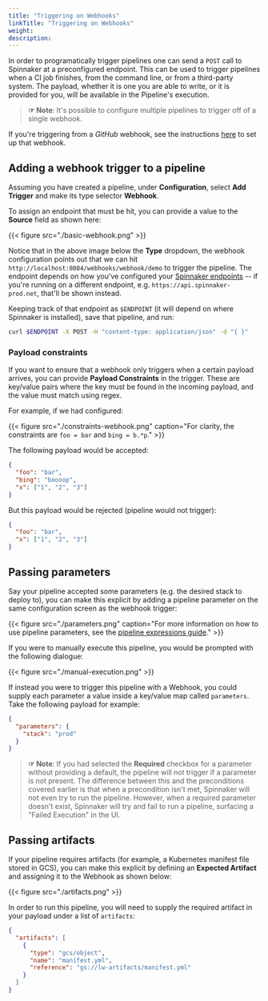 ```yaml
---
title: "Triggering on Webhooks"
linkTitle: "Triggering on Webhooks"
weight: 
description: 
---
```


In order to programatically trigger pipelines one can send a `POST` call to
Spinnaker at a preconfigured endpoint. This can be used to trigger pipelines
when a CI job finishes, from the command line, or from a third-party system.
The payload, whether it is one you are able to write, or it is provided for
you, will be available in the Pipeline's execution.

> __☞ Note__:  It's possible to configure multiple pipelines to trigger off of
> a single webhook.

If you're triggering from a *GitHub* webhook, see the instructions
[here](/setup/triggers/github/) to set up that webhook.

## Adding a webhook trigger to a pipeline

Assuming you have created a pipeline, under __Configuration__, select __Add
Trigger__ and make its type selector __Webhook__.

To assign an endpoint that must be hit, you can provide a value to the
__Source__ field as shown here:

{{< figure src="./basic-webhook.png" >}}

Notice that in the above image below the __Type__ dropdown, the webhook
configuration points out that we can hit
`http://localhost:8084/webhooks/webhook/demo` to trigger the pipeline. The
endpoint depends on how you've configured your [Spinnaker
endpoints](/setup/security) -- if you're running on a different endpoint, e.g.
`https://api.spinnaker-prod.net`, that'll be shown instead.

Keeping track of that endpoint as `$ENDPOINT` (it will depend on where
Spinnaker is installed), save that pipeline, and run:

```bash
curl $ENDPOINT -X POST -H "content-type: application/json" -d "{ }"
```

### Payload constraints

If you want to ensure that a webhook only triggers when a certain payload
arrives, you can provide __Payload Constraints__ in the trigger. These are
key/value pairs where the key must be found in the incoming payload, and the
value must match using regex.

For example, if we had configured:

{{< figure src="./constraints-webhook.png" caption="For clarity, the constraints are `foo = bar` and `bing = b.*p`." >}}

The following payload would be accepted:

```json
{
  "foo": "bar",
  "bing": "boooop",
  "x": ["1", "2", "3"]
}
```

But this payload would be rejected (pipeline would not trigger):

```json
{
  "foo": "bar",
  "x": ["1", "2", "3"]
}
```

## Passing parameters

Say your pipeline accepted some parameters (e.g. the desired stack to deploy
to), you can make this explicit by adding a pipeline parameter on the same
configuration screen as the webhook trigger:

{{< figure src="./parameters.png" caption="For more information on how to use pipeline parameters, see the [pipeline expressions guide](/docs/v1/guides/user/pipeline-expressions)." >}}

If you were to manually execute this pipeline, you would be prompted with the
following dialogue:

{{< figure src="./manual-execution.png" >}}

If instead you were to trigger this pipeline with a Webhook, you could supply
each parameter a value inside a key/value map called `parameters`. Take the
following payload for example:

```json
{
  "parameters": {
    "stack": "prod"
  }
}
```

> __☞ Note__: If you had selected the __Required__ checkbox for a parameter
> without providing a default, the pipeline will not trigger if a parameter is
> not present. The difference between this and the preconditions covered
> earlier is that when a precondition isn't met, Spinnaker will not even try to
> run the pipeline. However, when a required parameter doesn't exist, Spinnaker
> will try and fail to run a pipeline, surfacing a "Failed Execution" in the
> UI.

## Passing artifacts

If your pipeline requires artifacts (for example, a Kubernetes manifest file
stored in GCS), you can make this explicit by defining an __Expected Artifact__
and assigning it to the Webhook as shown below:

{{< figure src="./artifacts.png" >}}

In order to run this pipeline, you will need to supply the required artifact in
your payload under a list of `artifacts`:

```json
{
  "artifacts": [
    {
      "type": "gcs/object",
      "name": "manifest.yml",
      "reference": "gs://lw-artifacts/manifest.yml"
    }
  ]
}
```
